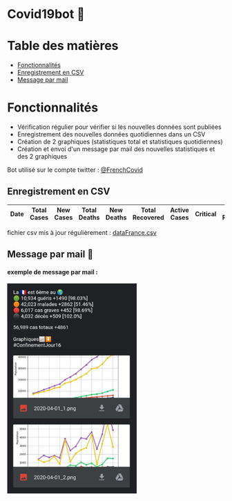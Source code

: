 # Covid19bot 🦠

# Table des matières

- [Fonctionnalités](#Fonctionnalités)
- [Enregistrement en CSV](#Enregistrement-en-CSV)
- [Message par mail](#Message-par-mail-📧)

# Fonctionnalités

- Vérification régulier pour vérifier si les nouvelles données sont publiées
- Enregistrement des nouvelles données quotidiennes dans un CSV
- Création de 2 graphiques (statistiques total et statistiques quotidiennes)
- Création et envoi d'un message par mail des nouvelles statistiques et des 2 graphiques

Bot utilisé sur le compte twitter : [@FrenchCovid](https://twitter.com/FrenchCovid)

## Enregistrement en CSV

| Date | Total Cases | New Cases | Total Deaths | New Deaths | Total Recovered | Active Cases | Critical | New Recovered | New Active | New Critical | PlaceInWorld |
| ---- | ----------- | --------- | ------------ | ---------- | --------------- | ------------ | -------- | ------------- | ---------- | ------------ | ------------ |


fichier csv mis à jour régulièrement : [dataFrance.csv](https://github.com/ronanren/Covid19bot/blob/master/data/dataFrance.csv)

## Message par mail 📧

#### exemple de message par mail :

<img src="images/exampleMail.png" width="300">
